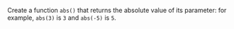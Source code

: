 

Create a function `abs()` that returns the absolute value of its parameter:
for example, `abs(3)` is `3` and `abs(-5)` is `5`.
